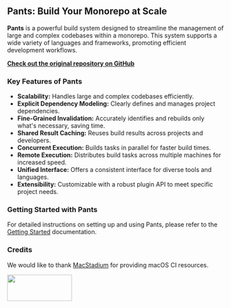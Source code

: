## Pants: Build Your Monorepo at Scale

**Pants** is a powerful build system designed to streamline the management of large and complex codebases within a monorepo. This system supports a wide variety of languages and frameworks, promoting efficient development workflows.

**[Check out the original repository on GitHub](https://github.com/pantsbuild/pants)**

### Key Features of Pants

*   **Scalability:** Handles large and complex codebases efficiently.
*   **Explicit Dependency Modeling:** Clearly defines and manages project dependencies.
*   **Fine-Grained Invalidation:** Accurately identifies and rebuilds only what's necessary, saving time.
*   **Shared Result Caching:** Reuses build results across projects and developers.
*   **Concurrent Execution:** Builds tasks in parallel for faster build times.
*   **Remote Execution:** Distributes build tasks across multiple machines for increased speed.
*   **Unified Interface:** Offers a consistent interface for diverse tools and languages.
*   **Extensibility:** Customizable with a robust plugin API to meet specific project needs.

### Getting Started with Pants

For detailed instructions on setting up and using Pants, please refer to the [Getting Started](https://www.pantsbuild.org/docs/getting-started) documentation.

### Credits

We would like to thank [MacStadium](https://www.macstadium.com/) for providing macOS CI resources.

<img width="150" height="61" src="https://uploads-ssl.webflow.com/5ac3c046c82724970fc60918/5c019d917bba312af7553b49_MacStadium-developerlogo.png">